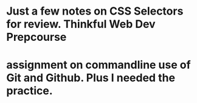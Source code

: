 # Just a few notes on CSS Selectors for review.  Thinkful Web Dev Prepcourse
# assignment on commandline use of Git and Github.  Plus I needed the practice.
